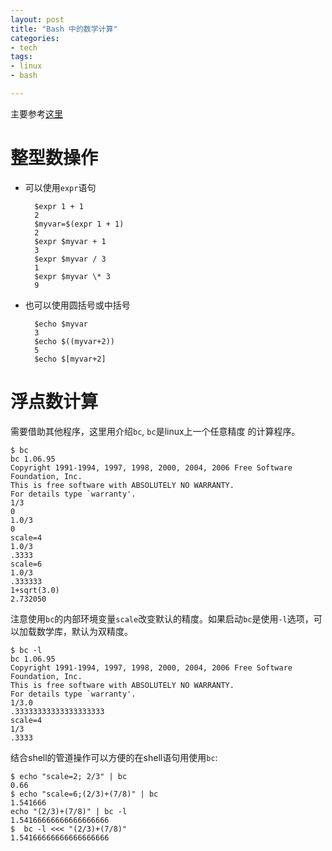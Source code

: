 ```yaml
---
layout: post
title: "Bash 中的数学计算"
categories:
- tech
tags:
- linux
- bash

---
```


主要参考[这里](https://www.shell-tips.com/2010/06/14/performing-math-calculation-in-bash/)

整型数操作
==========

* 可以使用`expr`语句

        $expr 1 + 1
        2
        $myvar=$(expr 1 + 1)
        2
        $expr $myvar + 1
        3
        $expr $myvar / 3
        1
        $expr $myvar \* 3
        9

* 也可以使用圆括号或中括号

        $echo $myvar
        3
        $echo $((myvar+2))
        5
        $echo $[myvar+2]
        

浮点数计算
=========
需要借助其他程序，这里用介绍`bc`, `bc`是linux上一个任意精度
的计算程序。

    $ bc
    bc 1.06.95
    Copyright 1991-1994, 1997, 1998, 2000, 2004, 2006 Free Software Foundation, Inc.
    This is free software with ABSOLUTELY NO WARRANTY.
    For details type `warranty'.
    1/3
    0
    1.0/3
    0
    scale=4
    1.0/3
    .3333
    scale=6
    1.0/3
    .333333
    1+sqrt(3.0)
    2.732050


注意使用`bc`的内部环境变量`scale`改变默认的精度。如果启动`bc`是使用`-l`选项，可以加载数学库，默认为双精度。

    $ bc -l
    bc 1.06.95
    Copyright 1991-1994, 1997, 1998, 2000, 2004, 2006 Free Software Foundation, Inc.
    This is free software with ABSOLUTELY NO WARRANTY.
    For details type `warranty'.
    1/3.0
    .33333333333333333333
    scale=4
    1/3
    .3333

结合shell的管道操作可以方便的在shell语句用使用`bc`:

    $ echo "scale=2; 2/3" | bc
    0.66
    $ echo "scale=6;(2/3)+(7/8)" | bc
    1.541666
    echo "(2/3)+(7/8)" | bc -l
    1.54166666666666666666
    $  bc -l <<< "(2/3)+(7/8)"
    1.54166666666666666666
